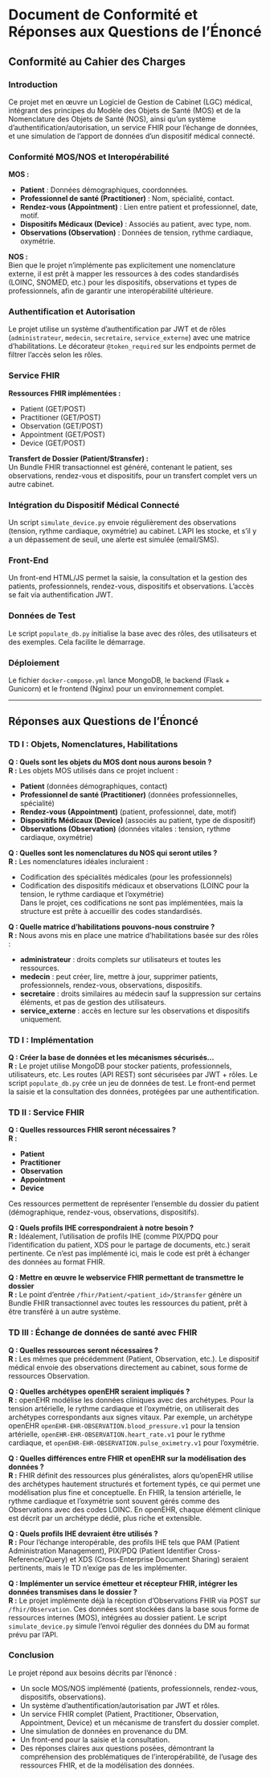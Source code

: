 # Document de Conformité et Réponses aux Questions de l’Énoncé

## Conformité au Cahier des Charges

### Introduction

Ce projet met en œuvre un Logiciel de Gestion de Cabinet (LGC) médical, intégrant des principes du Modèle des Objets de Santé (MOS) et de la Nomenclature des Objets de Santé (NOS), ainsi qu’un système d’authentification/autorisation, un service FHIR pour l’échange de données, et une simulation de l’apport de données d’un dispositif médical connecté.

### Conformité MOS/NOS et Interopérabilité

**MOS :**  
- **Patient** : Données démographiques, coordonnées.  
- **Professionnel de santé (Practitioner)** : Nom, spécialité, contact.  
- **Rendez-vous (Appointment)** : Lien entre patient et professionnel, date, motif.  
- **Dispositifs Médicaux (Device)** : Associés au patient, avec type, nom.  
- **Observations (Observation)** : Données de tension, rythme cardiaque, oxymétrie.

**NOS :**  
Bien que le projet n’implémente pas explicitement une nomenclature externe, il est prêt à mapper les ressources à des codes standardisés (LOINC, SNOMED, etc.) pour les dispositifs, observations et types de professionnels, afin de garantir une interopérabilité ultérieure.

### Authentification et Autorisation

Le projet utilise un système d’authentification par JWT et de rôles (`administrateur`, `medecin`, `secretaire`, `service_externe`) avec une matrice d’habilitations. Le décorateur `@token_required` sur les endpoints permet de filtrer l’accès selon les rôles.

### Service FHIR

**Ressources FHIR implémentées :**  
- Patient (GET/POST)  
- Practitioner (GET/POST)  
- Observation (GET/POST)  
- Appointment (GET/POST)  
- Device (GET/POST)

**Transfert de Dossier (Patient/$transfer) :**  
Un Bundle FHIR transactionnel est généré, contenant le patient, ses observations, rendez-vous et dispositifs, pour un transfert complet vers un autre cabinet.

### Intégration du Dispositif Médical Connecté

Un script `simulate_device.py` envoie régulièrement des observations (tension, rythme cardiaque, oxymétrie) au cabinet. L’API les stocke, et s’il y a un dépassement de seuil, une alerte est simulée (email/SMS).

### Front-End

Un front-end HTML/JS permet la saisie, la consultation et la gestion des patients, professionnels, rendez-vous, dispositifs et observations. L’accès se fait via authentification JWT.

### Données de Test

Le script `populate_db.py` initialise la base avec des rôles, des utilisateurs et des exemples. Cela facilite le démarrage.

### Déploiement

Le fichier `docker-compose.yml` lance MongoDB, le backend (Flask + Gunicorn) et le frontend (Nginx) pour un environnement complet.

---

## Réponses aux Questions de l’Énoncé

### TD I : Objets, Nomenclatures, Habilitations

**Q : Quels sont les objets du MOS dont nous aurons besoin ?**  
**R :** Les objets MOS utilisés dans ce projet incluent :  
- **Patient** (données démographiques, contact)  
- **Professionnel de santé (Practitioner)** (données professionnelles, spécialité)  
- **Rendez-vous (Appointment)** (patient, professionnel, date, motif)  
- **Dispositifs Médicaux (Device)** (associés au patient, type de dispositif)  
- **Observations (Observation)** (données vitales : tension, rythme cardiaque, oxymétrie)

**Q : Quelles sont les nomenclatures du NOS qui seront utiles ?**  
**R :** Les nomenclatures idéales incluraient :  
- Codification des spécialités médicales (pour les professionnels)  
- Codification des dispositifs médicaux et observations (LOINC pour la tension, le rythme cardiaque et l’oxymétrie)  
Dans le projet, ces codifications ne sont pas implémentées, mais la structure est prête à accueillir des codes standardisés.

**Q : Quelle matrice d’habilitations pouvons-nous construire ?**  
**R :** Nous avons mis en place une matrice d’habilitations basée sur des rôles :  
- **administrateur** : droits complets sur utilisateurs et toutes les ressources.  
- **medecin** : peut créer, lire, mettre à jour, supprimer patients, professionnels, rendez-vous, observations, dispositifs.  
- **secretaire** : droits similaires au médecin sauf la suppression sur certains éléments, et pas de gestion des utilisateurs.  
- **service_externe** : accès en lecture sur les observations et dispositifs uniquement.

### TD I : Implémentation

**Q : Créer la base de données et les mécanismes sécurisés…**  
**R :** Le projet utilise MongoDB pour stocker patients, professionnels, utilisateurs, etc. Les routes (API REST) sont sécurisées par JWT + rôles. Le script `populate_db.py` crée un jeu de données de test. Le front-end permet la saisie et la consultation des données, protégées par une authentification.

### TD II : Service FHIR

**Q : Quelles ressources FHIR seront nécessaires ?**  
**R :**  
- **Patient**  
- **Practitioner**  
- **Observation**  
- **Appointment**  
- **Device**

Ces ressources permettent de représenter l’ensemble du dossier du patient (démographique, rendez-vous, observations, dispositifs).

**Q : Quels profils IHE correspondraient à notre besoin ?**  
**R :** Idéalement, l’utilisation de profils IHE (comme PIX/PDQ pour l’identification du patient, XDS pour le partage de documents, etc.) serait pertinente. Ce n’est pas implémenté ici, mais le code est prêt à échanger des données au format FHIR.

**Q : Mettre en œuvre le webservice FHIR permettant de transmettre le dossier**  
**R :** Le point d’entrée `/fhir/Patient/<patient_id>/$transfer` génère un Bundle FHIR transactionnel avec toutes les ressources du patient, prêt à être transféré à un autre système.

### TD III : Échange de données de santé avec FHIR

**Q : Quelles ressources seront nécessaires ?**  
**R :** Les mêmes que précédemment (Patient, Observation, etc.). Le dispositif médical envoie des observations directement au cabinet, sous forme de ressources Observation.

**Q : Quelles archétypes openEHR seraient impliqués ?**  
**R :** openEHR modélise les données cliniques avec des archétypes. Pour la tension artérielle, le rythme cardiaque et l’oxymétrie, on utiliserait des archétypes correspondants aux signes vitaux. Par exemple, un archétype openEHR `openEHR-EHR-OBSERVATION.blood_pressure.v1` pour la tension artérielle, `openEHR-EHR-OBSERVATION.heart_rate.v1` pour le rythme cardiaque, et `openEHR-EHR-OBSERVATION.pulse_oximetry.v1` pour l’oxymétrie.

**Q : Quelles différences entre FHIR et openEHR sur la modélisation des données ?**  
**R :** FHIR définit des ressources plus généralistes, alors qu’openEHR utilise des archétypes hautement structurés et fortement typés, ce qui permet une modélisation plus fine et conceptuelle. En FHIR, la tension artérielle, le rythme cardiaque et l’oxymétrie sont souvent gérés comme des Observations avec des codes LOINC. En openEHR, chaque élément clinique est décrit par un archétype dédié, plus riche et extensible.

**Q : Quels profils IHE devraient être utilisés ?**  
**R :** Pour l’échange interopérable, des profils IHE tels que PAM (Patient Administration Management), PIX/PDQ (Patient Identifier Cross-Reference/Query) et XDS (Cross-Enterprise Document Sharing) seraient pertinents, mais le TD n’exige pas de les implémenter.

**Q : Implémenter un service émetteur et récepteur FHIR, intégrer les données transmises dans le dossier ?**  
**R :** Le projet implémente déjà la réception d’Observations FHIR via POST sur `/fhir/Observation`. Ces données sont stockées dans la base sous forme de ressources internes (MOS), intégrées au dossier patient. Le script `simulate_device.py` simule l’envoi régulier des données du DM au format prévu par l’API.

### Conclusion

Le projet répond aux besoins décrits par l’énoncé :  
- Un socle MOS/NOS implémenté (patients, professionnels, rendez-vous, dispositifs, observations).  
- Un système d’authentification/autorisation par JWT et rôles.  
- Un service FHIR complet (Patient, Practitioner, Observation, Appointment, Device) et un mécanisme de transfert du dossier complet.  
- Une simulation de données en provenance du DM.  
- Un front-end pour la saisie et la consultation.  
- Des réponses claires aux questions posées, démontrant la compréhension des problématiques de l’interopérabilité, de l’usage des ressources FHIR, et de la modélisation des données.
